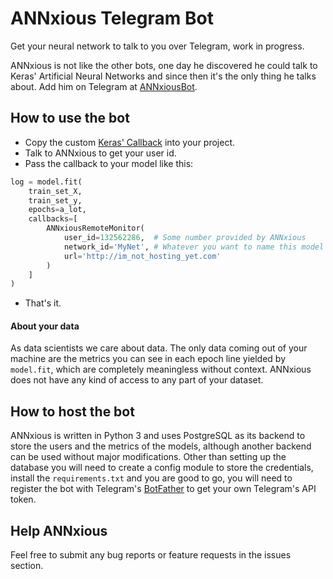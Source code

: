 # ANNxious Telegram Bot

Get your neural network to talk to you over Telegram,
work in progress.

ANNxious is not like the other bots, one day he discovered
he could talk to Keras' Artificial Neural Networks and since
then it's the only thing he talks about. Add him on Telegram
at [ANNxiousBot](t.me/ANNxiousBot).

## How to use the bot
* Copy the custom [Keras' Callback](https://github.com/vlizanae/annxious-bot/blob/master/callback.py)
into your project.
* Talk to ANNxious to get your user id.
* Pass the callback to your model like this:
```python
log = model.fit(
    train_set_X,
    train_set_y,
    epochs=a_lot,
    callbacks=[
        ANNxiousRemoteMonitor(
            user_id=132562286,  # Some number provided by ANNxious
            network_id='MyNet', # Whatever you want to name this model
            url='http://im_not_hosting_yet.com'
        )
    ]
)
```
* That's it.

#### About your data

As data scientists we care about data. The only data coming
out of your machine are the metrics you can see in each epoch
line yielded by `model.fit`, which are completely meaningless
without context. ANNxious does not have any kind of access to
any part of your dataset.

## How to host the bot
ANNxious is written in Python 3 and uses PostgreSQL as its
backend to store the users and the metrics of the models,
although another backend can be used without major
modifications.
Other than setting up the database you will need to
create a config module to store the credentials, install the
`requirements.txt` and you are good to go, you will need to
register the bot with Telegram's [BotFather](t.me/BotFather)
to get your own Telegram's API token.

## Help ANNxious
Feel free to submit any bug reports or feature requests in
the issues section.
